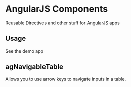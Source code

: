 # AngularJS Components

Reusable Directives and other stuff for AngularJS apps

## Usage

See the demo app

## agNavigableTable

Allows you to use arrow keys to navigate inputs in a table.
